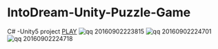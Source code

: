 # IntoDream-Unity-Puzzle-Game
C# -Unity5 project
[PLAY](https://koukouding.github.io/IntoDream-Unity-Puzzle-Game/)
![qq 20160902223815](https://cloud.githubusercontent.com/assets/13430140/18207990/1a322214-7160-11e6-8055-ad4c2d793da3.png)
![qq 20160902224701](https://cloud.githubusercontent.com/assets/13430140/18207991/1a34dcde-7160-11e6-8914-36014377f48a.png)
![qq 20160902224718](https://cloud.githubusercontent.com/assets/13430140/18207992/1a7e4eb4-7160-11e6-8b81-da213abaecee.png)
